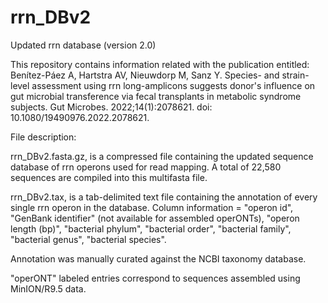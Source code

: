 # rrn_DBv2
Updated rrn database (version 2.0)

This repository contains information related with the publication entitled: Benítez-Páez A, Hartstra AV, Nieuwdorp M, Sanz Y. Species- and strain-level assessment using rrn long-amplicons suggests donor's influence on gut microbial transference via fecal transplants in metabolic syndrome subjects. Gut Microbes. 2022;14(1):2078621. doi: 10.1080/19490976.2022.2078621.

File description:

rrn_DBv2.fasta.gz, is a compressed file containing the updated sequence database of rrn operons used for read mapping. A total of 22,580 sequences are compiled into this multifasta file.

rrn_DBv2.tax, is a tab-delimited text file containing the annotation of every single rrn operon in the database. Column information = "operon id", "GenBank identifier" (not available for assembled operONTs), "operon length (bp)", "bacterial phylum", "bacterial order", "bacterial family", "bacterial genus", "bacterial species". 

Annotation was manually curated against the NCBI taxonomy database.

"operONT" labeled entries correspond to sequences assembled using MinION/R9.5 data.
